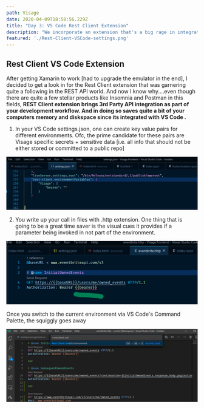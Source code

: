 ```yaml
---
path: Visage
date: 2020-04-09T18:58:56.229Z
title: "Day 3: VS Code Rest Client Extension"
description: "We incorporate an extension that's a big rage in integrating 3rd party APIs in VS Code"
featured: './Rest-Client-VSCode-settings.png'
---
```

## Rest Client VS Code Extension
After getting Xamarin to work [had to upgrade the emulator in the end], I decided to get a look in for the Rest Client extension that was garnering quite a following in the REST API world. And now I know why....even though there are quite a few stellar products like Insomnia and Postman in this fields, **REST Client extension brings 3rd Party API integration as part of your development workflow. And in doing so saves quite a bit of your computers memory and diskspace since its integrated with VS Code
.**

1. In your VS Code settings.json, one can create key value pairs for different environments. Ofc, the prime candidate for these pairs are Visage specific secrets + sensitive data [i.e. all info that should not be either stored or committed to a public repo]
 
![Rest Client VSCode settings](./Rest-Client-VSCode-settings.png)

2. You write up your call in files with .http extension. One thing that is going to be a great time saver is the visual cues it provides if a parameter being invoked in not part of the environment.

![Rest Client Squiggly](./Rest-Client-Squiggle.png)

Once you switch to the current environment via VS Code's Command Palette, the squiggly goes away

![Rest Client Environment Switch](./Rest-Client-Environment-Switch.png)


